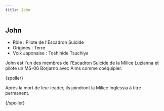 ```yaml
---
title: John
---
```


John
----



* Rôle : Pilote de l'Escadron Suicide
* Origines : Terre
* Voix Japonaise : Toshihide Tsuchiya



John est l'un des membres de l'Escadron Suicide de la Milice Luzianna et pilote un MS-06 Borjarno avec Aims comme coéquipier.   

  

 {spoiler}  

 Après la mort de leur leader, ils joindront la Milice Inglessia à titre permanent.  

 {/spoiler}